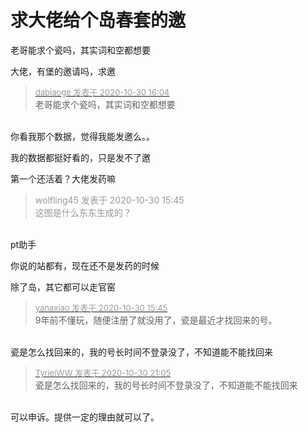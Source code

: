 # 求大佬给个岛春套的邀


老哥能求个瓷吗，其实词和空都想要<img src="static/image/smiley/yct/002.gif" smilieid="30" border="0" alt="" /> 

大佬，有堡的邀请吗，求邀

<div class="quote"><blockquote><font size="2"><a href="https://www.hostloc.com/forum.php?mod=redirect&amp;goto=findpost&amp;pid=9375701&amp;ptid=760243" target="_blank"><font color="#999999">dabiaoge 发表于 2020-10-30 16:04</font></a></font><br />
老哥能求个瓷吗，其实词和空都想要</blockquote></div><br />
你看我那个数据，觉得我能发邀么。。

我的数据都挺好看的，只是发不了邀

第一个还活着？大佬发药嘛

<div class="quote"><blockquote><font color="#999999">wolfling45 发表于 2020-10-30 15:45</font><br />
<font color="#999999">这图是什么东东生成的？</font></blockquote></div><br />
pt助手

你说的站都有，现在还不是发药的时候

除了岛，其它都可以走官窑

<div class="quote"><blockquote><font size="2"><a href="https://www.hostloc.com/forum.php?mod=redirect&amp;goto=findpost&amp;pid=9375560&amp;ptid=760243" target="_blank"><font color="#999999">yanaxiao 发表于 2020-10-30 15:45</font></a></font><br />
9年前不懂玩，随便注册了就没用了，瓷是最近才找回来的号。</blockquote></div><br />
瓷是怎么找回来的，我的号长时间不登录没了，不知道能不能找回来

<div class="quote"><blockquote><font size="2"><a href="https://www.hostloc.com/forum.php?mod=redirect&amp;goto=findpost&amp;pid=9377429&amp;ptid=760243" target="_blank"><font color="#999999">TyrielWW 发表于 2020-10-30 21:05</font></a></font><br />
瓷是怎么找回来的，我的号长时间不登录没了，不知道能不能找回来</blockquote></div><br />
可以申诉。提供一定的理由就可以了。
